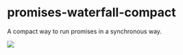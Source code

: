 # promises-waterfall-compact
A compact way to run promises in a synchronous way.

<a href="https://nodei.co/npm/promises-waterfall-compact/"><img src="https://nodei.co/npm/promises-waterfall-compact.png"></a>
